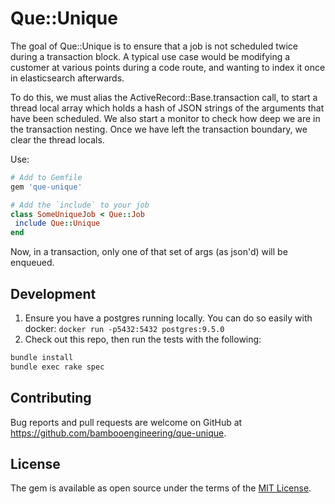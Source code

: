 # Que::Unique

The goal of Que::Unique is to ensure that a job is not scheduled twice during a transaction
block. A typical use case would be modifying a customer at various points during a code route,
and wanting to index it once in elasticsearch afterwards.

To do this, we must alias the ActiveRecord::Base.transaction call, to start a thread local
array which holds a hash of JSON strings of the arguments that have been scheduled.
We also start a monitor to check how deep we are in the transaction nesting. Once we have
left the transaction boundary, we clear the thread locals.

Use:

```ruby
# Add to Gemfile
gem 'que-unique'

# Add the `include` to your job
class SomeUniqueJob < Que::Job
 include Que::Unique
end
```

Now, in a transaction, only one of that set of args (as json'd) will be enqueued.

## Development

1. Ensure you have a postgres running locally. You can do so easily with docker:
   `docker run -p5432:5432 postgres:9.5.0`
2. Check out this repo, then run the tests with the following:
```bash
bundle install
bundle exec rake spec
```

## Contributing

Bug reports and pull requests are welcome on GitHub at https://github.com/bambooengineering/que-unique.

## License

The gem is available as open source under the terms of the [MIT License](https://opensource.org/licenses/MIT).
